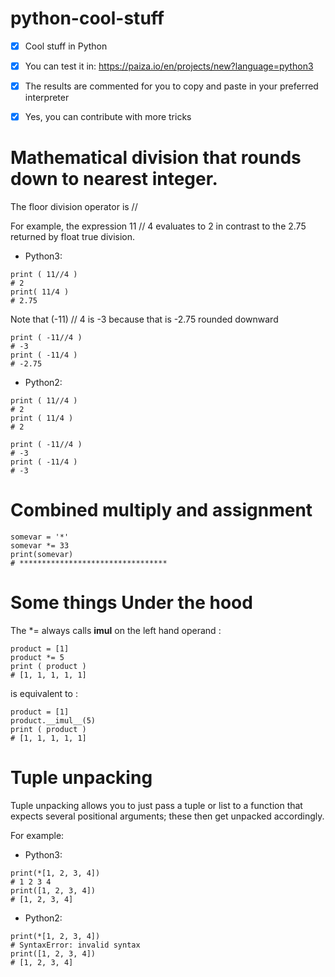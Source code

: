# python-cool-stuff
- [x] Cool stuff in Python
- [x] You can test it in: https://paiza.io/en/projects/new?language=python3
- [x] The results are commented for you to copy and paste in your preferred interpreter
- [x] Yes, you can contribute with more tricks

 
# Mathematical division that rounds down to nearest integer.

The floor division operator is //

For example, the expression 11 // 4 evaluates to 2 in contrast to the 2.75 returned by float true division.


- Python3:
```
print ( 11//4 )
# 2
print( 11/4 )
# 2.75
```
Note that (-11) // 4 is -3 because that is -2.75 rounded downward
```
print ( -11//4 )
# -3 
print ( -11/4 )
# -2.75 
```

- Python2:
```
print ( 11//4 )
# 2 
print ( 11/4 )
# 2 

print ( -11//4 )
# -3 
print ( -11/4 )
# -3 
```


# Combined multiply and assignment
```
somevar = '*' 
somevar *= 33
print(somevar)
# *********************************
```


# Some things Under the hood

The *= always calls __imul__ on the left hand operand :

```
product = [1] 
product *= 5
print ( product )
# [1, 1, 1, 1, 1]
```
is equivalent to :
```
product = [1] 
product.__imul__(5)
print ( product )
# [1, 1, 1, 1, 1]
```
# Tuple unpacking

Tuple unpacking allows you to just pass a tuple or list to a function that expects several positional arguments;
these then get unpacked accordingly. 

For example:
- Python3:
```
print(*[1, 2, 3, 4])
# 1 2 3 4 
print([1, 2, 3, 4]) 
# [1, 2, 3, 4] 
```
- Python2:
```
print(*[1, 2, 3, 4])
# SyntaxError: invalid syntax
print([1, 2, 3, 4]) 
# [1, 2, 3, 4]
```

